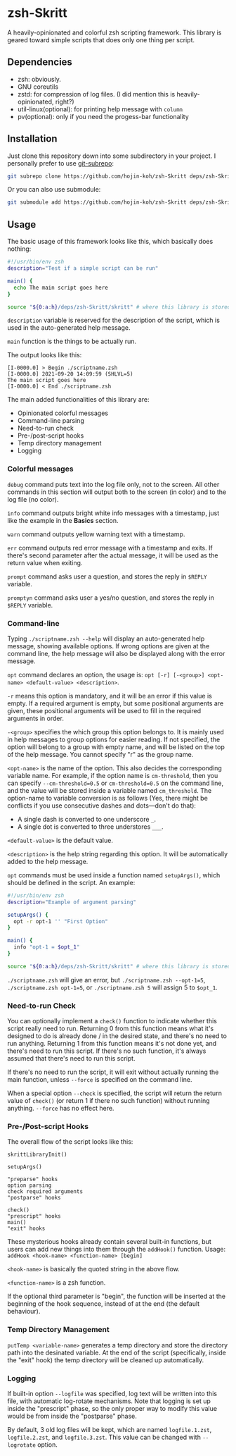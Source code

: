 # zsh-Skritt

A heavily-opinionated and colorful zsh scripting framework. This library is geared toward simple scripts that does only one thing per script.

## Dependencies

- zsh: obviously.
- GNU coreutils
- zstd: for compression of log files. (I did mention this is heavily-opinionated, right?)
- util-linux(optional): for printing help message with `column`
- pv(optional): only if you need the progess-bar functionality

## Installation

Just clone this repository down into some subdirectory in your project. I personally prefer to use [git-subrepo](https://github.com/ingydotnet/git-subrepo):

```zsh
git subrepo clone https://github.com/hojin-koh/zsh-Skritt deps/zsh-Skritt
```

Or you can also use submodule:

```zsh
git submodule add https://github.com/hojin-koh/zsh-Skritt deps/zsh-Skritt
```

## Usage

The basic usage of this framework looks like this, which basically does nothing:

```zsh
#!/usr/bin/env zsh
description="Test if a simple script can be run"

main() {
  echo The main script goes here
}

source "${0:a:h}/deps/zsh-Skritt/skritt" # where this library is stored
```

`description` variable is reserved for the description of the script, which is used in the auto-generated help message.

`main` function is the things to be actually run.

The output looks like this:

```
[I-0000.0] > Begin ./scriptname.zsh
[I-0000.0] 2021-09-20 14:09:59 (SHLVL=5)
The main script goes here
[I-0000.0] < End ./scriptname.zsh
```

The main added functionalities of this library are:
- Opinionated colorful messages
- Command-line parsing
- Need-to-run check
- Pre-/post-script hooks
- Temp directory management
- Logging

### Colorful messages

`debug` command puts text into the log file only, not to the screen. All other commands in this section will output both to the screen (in color) and to the log file (no color).

`info` command outputs bright white info messages with a timestamp, just like the example in the **Basics** section.

`warn` command outputs yellow warning text with a timestamp.

`err` command outputs red error message with a timestamp and exits. If there's second parameter after the actual message, it will be used as the return value when exiting.

`prompt` command asks user a question, and stores the reply in `$REPLY` variable.

`promptyn` command asks user a yes/no question, and stores the reply in `$REPLY` variable.

### Command-line

Typing `./scriptname.zsh --help` will display an auto-generated help message, showing available options. If wrong options are given at the command line, the help message will also be displayed along with the error message.

`opt` command declares an option, the usage is: `opt [-r] [-<group>] <opt-name> <default-value> <description>`.

`-r` means this option is mandatory, and it will be an error if this value is empty. If a required argument is empty, but some positional arguments are given, these positional arguments will be used to fill in the required arguments in order.

`-<group>` specifies the which group this option belongs to. It is mainly used in help messages to group options for easier reading. If not specified, the option will belong to a group with empty name, and will be listed on the top of the help message. You cannot specify "r" as the group name.

`<opt-name>` is the name of the option. This also decides the corresponding variable name. For example, if the option name is `cm-threshold`, then you can specify `--cm-threshold=0.5` or `cm-threshold=0.5` on the command line, and the value will be stored inside a variable named `cm_threshold`. The option-name to variable conversion is as follows (Yes, there might be conflicts if you use consecutive dashes and dots—don't do that):
  - A single dash is converted to one underscore `_`.
  - A single dot is converted to three understores `___`.

`<default-value>` is the default value.

`<description>` is the help string regarding this option. It will be automatically added to the help message.

`opt` commands must be used inside a function named `setupArgs()`, which should be defined in the script. An example:

```zsh
#!/usr/bin/env zsh
description="Example of argument parsing"

setupArgs() {
  opt -r opt-1 '' "First Option"
}

main() {
  info "opt-1 = $opt_1"
}

source "${0:a:h}/deps/zsh-Skritt/skritt" # where this library is stored
```

`./scriptname.zsh` will give an error, but `./scriptname.zsh --opt-1=5`, `./scriptname.zsh opt-1=5`, or `./scriptname.zsh 5` will assign 5 to `$opt_1`.

### Need-to-run Check

You can optionally implement a `check()` function to indicate whether this script really need to run. Returning 0 from this function means what it's designed to do is already done / in the desired state, and there's no need to run anything. Returning 1 from this function means it's not done yet, and there's need to run this script. If there's no such function, it's always assumed that there's need to run this script.

If there's no need to run the script, it will exit without actually running the main function, unless `--force` is specified on the command line.

When a special option `--check` is specified, the script will return the return value of `check()` (or return 1 if there no such function) without running anything. `--force` has no effect here.

### Pre-/Post-script Hooks

The overall flow of the script looks like this:

```
skrittLibraryInit()

setupArgs()

"preparse" hooks
option parsing
check required arguments
"postparse" hooks

check()
"prescript" hooks
main()
"exit" hooks
```

These mysterious hooks already contain several built-in functions, but users can add new things into them through the `addHook()` function. Usage: `addHook <hook-name> <function-name> [begin]`

`<hook-name>` is basically the quoted string in the above flow.

`<function-name>` is a zsh function.

If the optional third parameter is "begin", the function will be inserted at the beginning of the hook sequence, instead of at the end (the default behaviour).

### Temp Directory Management

`putTemp <variable-name>` generates a temp directory and store the directory path into the desinated variable. At the end of the script (specifically, inside the "exit" hook) the temp directory will be cleaned up automatically.

### Logging

If built-in option `--logfile` was specified, log text will be written into this file, with automatic log-rotate mechanisms. Note that logging is set up inside the "prescript" phase, so the only proper way to modify this value would be from inside the "postparse" phase.

By default, 3 old log files will be kept, which are named `logfile.1.zst`, `logfile.2.zst`, and `logfile.3.zst`. This value can be changed with `--logrotate` option.
